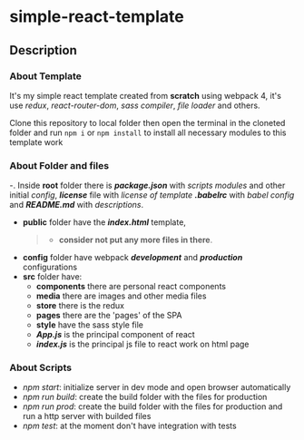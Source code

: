 # simple-react-template

## Description

### About Template
It's my simple react template created from **scratch** using webpack 4, it's use _redux_, _react-router-dom_, _sass compiler_, _file loader_ and others.

Clone this repository to local folder then open the terminal in the cloneted folder and run `npm i` or `npm install` to install all necessary modules to this template work 

### About Folder and files
-. Inside __root__ folder there is __*package.json*__ with *scripts* *modules* and other initial *config*, __*license*__ file with *license of template* __*.babelrc*__ with *babel config* and __*README.md*__ with *descriptions*.
- __public__ folder have the __*index.html*__ template,
  >- __consider not put any more files in there__.
- __config__ folder have webpack __*development*__ and __*production*__ configurations
- __src__ folder have: 
  - __components__ there are personal react components
  - __media__ there are images and other media files
  - __store__ there is the redux
  - __pages__ there are the 'pages' of the SPA
  - __style__ have the sass style file
  - __*App.js*__ is the principal component of react
  - __*index.js*__ is the principal js file to react work on html page
  
### About Scripts
- _npm start_: initialize server in dev mode and open browser automatically
- _npm run build_: create the build folder with the files for production
- _npm run prod_: create the build folder with the files for production and run a http server with builded files
- _npm test_: at the moment don't have integration with tests
